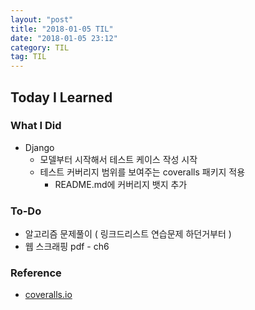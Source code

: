 ```yaml
---
layout: "post"
title: "2018-01-05 TIL"
date: "2018-01-05 23:12"
category: TIL
tag: TIL
---
```


## Today I Learned

### What I Did

* Django
  - 모델부터 시작해서 테스트 케이스 작성 시작
  - 테스트 커버리지 범위를 보여주는 coveralls 패키지 적용
    - README.md에 커버리지 뱃지 추가

### To-Do

* 알고리즘 문제풀이 ( 링크드리스트 연습문제 하던거부터 )
* 웹 스크래핑 pdf - ch6


### Reference
* [coveralls.io](https://coveralls.io/)
